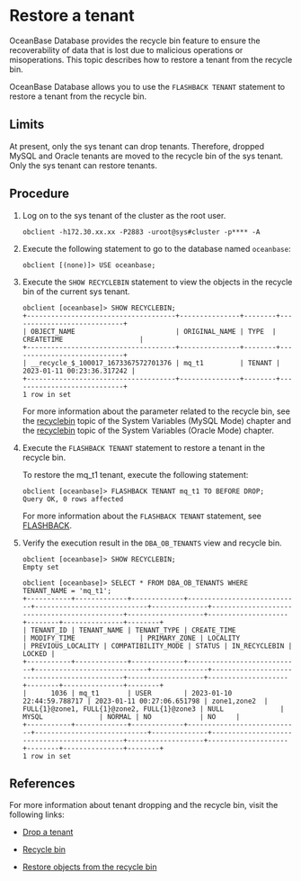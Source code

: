 # Restore a tenant

OceanBase Database provides the recycle bin feature to ensure the recoverability of data that is lost due to malicious operations or misoperations. This topic describes how to restore a tenant from the recycle bin.

OceanBase Database allows you to use the `FLASHBACK TENANT` statement to restore a tenant from the recycle bin.

## Limits

At present, only the sys tenant can drop tenants. Therefore, dropped MySQL and Oracle tenants are moved to the recycle bin of the sys tenant. Only the sys tenant can restore tenants.

## Procedure

1. Log on to the sys tenant of the cluster as the root user.

   ```shell
   obclient -h172.30.xx.xx -P2883 -uroot@sys#cluster -p**** -A
   ```

2. Execute the following statement to go to the database named `oceanbase`:

   ```shell
   obclient [(none)]> USE oceanbase;
   ```

3. Execute the `SHOW RECYCLEBIN` statement to view the objects in the recycle bin of the current sys tenant.

   ```shell
   obclient [oceanbase]> SHOW RECYCLEBIN;
   +-------------------------------------+---------------+--------+----------------------------+
   | OBJECT_NAME                         | ORIGINAL_NAME | TYPE  | CREATETIME                   |
   +-------------------------------------+---------------+--------+----------------------------+
   | __recycle_$_100017_1673367572701376 | mq_t1         | TENANT | 2023-01-11 00:23:36.317242 |
   +-------------------------------------+---------------+--------+----------------------------+
   1 row in set
   ```

   For more information about the parameter related to the recycle bin, see the [recyclebin](../../../7.reference/5.system-reference/2.system-variable-of-mysql-mode/113.recyclebin-of-mysql-mode.md) topic of the System Variables (MySQL Mode) chapter and the [recyclebin](../../../7.reference/5.system-reference/3.system-variable-of-oracle-mode/112.recyclebin-of-oracle-mode.md) topic of the System Variables (Oracle Mode) chapter.

4. Execute the `FLASHBACK TENANT` statement to restore a tenant in the recycle bin.

   To restore the mq_t1 tenant, execute the following statement:

   ```shell
   obclient [oceanbase]> FLASHBACK TENANT mq_t1 TO BEFORE DROP;
   Query OK, 0 rows affected
   ```

   For more information about the `FLASHBACK TENANT` statement, see [FLASHBACK](../../../7.reference/4.development-reference/1.sql-syntax/2.common-tenant-of-mysql-mode/6.sql-statement-of-mysql-mode/34.flashback-database-of-mysql-mode.md).

5. Verify the execution result in the `DBA_OB_TENANTS` view and recycle bin.

   ```shell
   obclient [oceanbase]> SHOW RECYCLEBIN;
   Empty set

   obclient [oceanbase]> SELECT * FROM DBA_OB_TENANTS WHERE TENANT_NAME = 'mq_t1';
   +-----------+-------------+-------------+----------------------------+----------------------------+--------------+---------------------------------------------+-------------------+--------------------+--------+---------------+--------+
   | TENANT_ID | TENANT_NAME | TENANT_TYPE | CREATE_TIME                | MODIFY_TIME                | PRIMARY_ZONE | LOCALITY                                    | PREVIOUS_LOCALITY | COMPATIBILITY_MODE | STATUS | IN_RECYCLEBIN | LOCKED |
   +-----------+-------------+-------------+----------------------------+----------------------------+--------------+---------------------------------------------+-------------------+--------------------+--------+---------------+--------+
   |      1036 | mq_t1       | USER        | 2023-01-10 22:44:59.788717 | 2023-01-11 00:27:06.651798 | zone1,zone2  | FULL{1}@zone1, FULL{1}@zone2, FULL{1}@zone3 | NULL              | MYSQL              | NORMAL | NO            | NO     |
   +-----------+-------------+-------------+----------------------------+----------------------------+--------------+---------------------------------------------+-------------------+--------------------+--------+---------------+--------+
   1 row in set
   ```

## References

For more information about tenant dropping and the recycle bin, visit the following links:

* [Drop a tenant](12.delete-tenant.md)

* [Recycle bin](../../4.high-availability/5.recyclebin-management/1.recyclebin-overview.md)

* [Restore objects from the recycle bin](../../4.high-availability/5.recyclebin-management/4.restore-the-recyclebin-objects.md)
